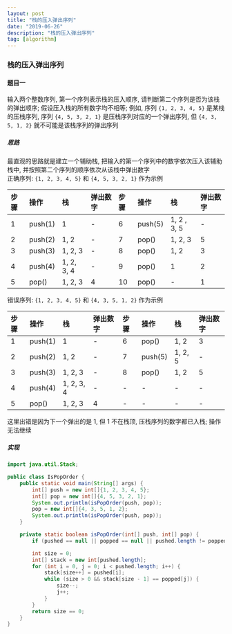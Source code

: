 ```yaml
---
layout: post
title: "栈的压入弹出序列"
date: "2019-06-26"
description: "栈的压入弹出序列"
tag: [algorithm]
---
```


### 栈的压入弹出序列

#### 题目一
输入两个整数序列, 第一个序列表示栈的压入顺序, 请判断第二个序列是否为该栈的弹出顺序; 假设压入栈的所有数字均不相等; 例如, 序列 `{1, 2, 3, 4, 5}` 是某栈的压栈序列, 序列 `{4, 5, 3, 2, 1}` 是压栈序列对应的一个弹出序列, 但 `{4, 3, 5, 1, 2}` 就不可能是该栈序列的弹出序列

##### 思路
最直观的思路就是建立一个辅助栈, 把输入的第一个序列中的数字依次压入该辅助栈中, 并按照第二个序列的顺序依次从该栈中弹出数字  
正确序列: `{1, 2, 3, 4, 5}` 和 `{4, 5, 3, 2, 1}` 作为示例

| 步骤 | 操作 | 栈 | 弹出数字 | 步骤 | 操作 | 栈 | 弹出数字 |
| :--- | :--- | :--- | :--- | :--- | :--- | :--- | :--- |
| 1 | push(1) | 1 | - | 6 | push(5) | 1, 2 , 3, 5 | - |
| 2 | push(2) | 1, 2 | - | 7 | pop() | 1, 2, 3 | 5 |
| 3 | push(3) | 1, 2, 3 | - | 8 | pop() | 1, 2 | 3 |
| 4 | push(4) | 1, 2, 3, 4 | - | 9 | pop() | 1 | 2 |
| 5 | pop() | 1, 2, 3 | 4 | 10 | pop() | - | 1 |

错误序列: `{1, 2, 3, 4, 5}` 和 `{4, 3, 5, 1, 2}` 作为示例

| 步骤 | 操作 | 栈 | 弹出数字 | 步骤 | 操作 | 栈 | 弹出数字 |
| :--- | :--- | :--- | :--- | :--- | :--- | :--- | :--- |
| 1 | push(1) | 1 | - | 6 | pop() | 1, 2 | 3 |
| 2 | push(2) | 1, 2 | - | 7 | push(5) | 1, 2, 5 | - |
| 3 | push(3) | 1, 2, 3 | - | 8 | pop() | 1, 2 | 5 |
| 4 | push(4) | 1, 2, 3, 4 | - | - | - | - | - |
| 5 | pop() | 1, 2, 3 | 4 | - | - | - | - |

这里出错是因为下一个弹出的是 1, 但 1 不在栈顶, 压栈序列的数字都已入栈; 操作无法继续

##### 实现
```Java
import java.util.Stack;

public class IsPopOrder {
    public static void main(String[] args) {
        int[] push = new int[]{1, 2, 3, 4, 5};
        int[] pop = new int[]{4, 5, 3, 2, 1};
        System.out.println(isPopOrder(push, pop));
        pop = new int[]{4, 3, 5, 1, 2};
        System.out.println(isPopOrder(push, pop));
    }

    private static boolean isPopOrder(int[] push, int[] pop) {
        if (pushed == null || popped == null || pushed.length != popped.length) return false;

        int size = 0;
        int[] stack = new int[pushed.length];
        for (int i = 0, j = 0; i < pushed.length; i++) {
            stack[size++] = pushed[i];
            while (size > 0 && stack[size - 1] == popped[j]) {
                size--;
                j++;
            }
        }
        return size == 0;
    }
}
```
